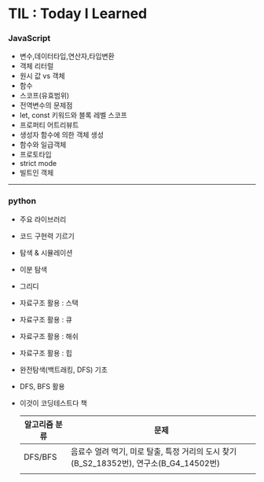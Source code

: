 # TIL : Today I Learned

### JavaScript

- 변수,데이터타입,연산자,타입변환
- 객체 리터럴
- 원시 값 vs 객체
- 함수
- 스코프(유효범위)
- 전역변수의 문제점
- let, const 키워드와 블록 레벨 스코프
- 프로퍼티 어트리뷰트
- 생성자 함수에 의한 객체 생성
- 함수와 일급객체
- 프로토타입
- strict mode
- 빌트인 객체

---

### python

- 주요 라이브러리
- 코드 구현력 기르기
- 탐색 & 시뮬레이션
- 이분 탐색
- 그리디
- 자료구조 활용 : 스택
- 자료구조 활용 : 큐
- 자료구조 활용 : 해쉬
- 자료구조 활용 : 힙
- 완전탐색(백트래킹, DFS) 기초
- DFS, BFS 활용

- 이것이 코딩테스트다 책

  | 알고리즘 분류 | 문제                                                                                   |
  | ------------- | -------------------------------------------------------------------------------------- |
  | DFS/BFS       | 음료수 얼려 먹기, 미로 탈출, 특정 거리의 도시 찾기(B_S2_18352번), 연구소(B_G4_14502번) |
  |               |                                                                                        |
